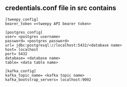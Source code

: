 ## credentials.conf file in src contains

    [tweepy_config]
    bearer_token =<tweepy API bearer token>

    [postgres_config]
    user= <postgres username>
    password= <postgres password>
    url= jdbc:postgresql://localhost:5432/<database name>
    host= localhost
    port= 5432
    database= <database name>
    table= <data table name>

    [kafka_config]
    kafka_topic_name= <kafka topic name>
    kafka_bootstrap_servers= localhost:9092